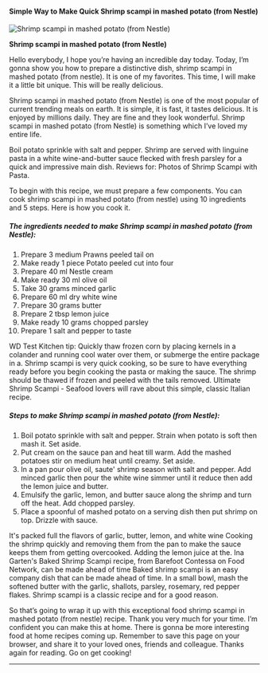             

#### Simple Way to Make Quick Shrimp scampi in mashed potato (from Nestle)

![Shrimp scampi in mashed potato (from Nestle)](https://img-global.cpcdn.com/recipes/5194266522419200/751x532cq70/shrimp-scampi-in-mashed-potato-from-nestle-recipe-main-photo.jpg)

**Shrimp scampi in mashed potato (from Nestle)**

Hello everybody, I hope you’re having an incredible day today. Today, I’m gonna show you how to prepare a distinctive dish, shrimp scampi in mashed potato (from nestle). It is one of my favorites. This time, I will make it a little bit unique. This will be really delicious.

Shrimp scampi in mashed potato (from Nestle) is one of the most popular of current trending meals on earth. It is simple, it is fast, it tastes delicious. It is enjoyed by millions daily. They are fine and they look wonderful. Shrimp scampi in mashed potato (from Nestle) is something which I’ve loved my entire life.

Boil potato sprinkle with salt and pepper. Shrimp are served with linguine pasta in a white wine-and-butter sauce flecked with fresh parsley for a quick and impressive main dish. Reviews for: Photos of Shrimp Scampi with Pasta.

To begin with this recipe, we must prepare a few components. You can cook shrimp scampi in mashed potato (from nestle) using 10 ingredients and 5 steps. Here is how you cook it.

##### The ingredients needed to make Shrimp scampi in mashed potato (from Nestle):

1.  Prepare 3 medium Prawns peeled tail on
2.  Make ready 1 piece Potato peeled cut into four
3.  Prepare 40 ml Nestle cream
4.  Make ready 30 ml olive oil
5.  Take 30 grams minced garlic
6.  Prepare 60 ml dry white wine
7.  Prepare 30 grams butter
8.  Prepare 2 tbsp lemon juice
9.  Make ready 10 grams chopped parsley
10.  Prepare 1 salt and pepper to taste

WD Test Kitchen tip: Quickly thaw frozen corn by placing kernels in a colander and running cool water over them, or submerge the entire package in a. Shrimp scampi is very quick cooking, so be sure to have everything ready before you begin cooking the pasta or making the sauce. The shrimp should be thawed if frozen and peeled with the tails removed. Ultimate Shrimp Scampi - Seafood lovers will rave about this simple, classic Italian recipe.

##### Steps to make Shrimp scampi in mashed potato (from Nestle):

1.  Boil potato sprinkle with salt and pepper. Strain when potato is soft then mash it. Set aside.
2.  Put cream on the sauce pan and heat till warm. Add the mashed potatoes stir on medium heat until creamy. Set aside.
3.  In a pan pour olive oil, saute' shrimp season with salt and pepper. Add minced garlic then pour the white wine simmer until it reduce then add the lemon juice and butter.
4.  Emulsify the garlic, lemon, and butter sauce along the shrimp and turn off the heat. Add chopped parsley.
5.  Place a spoonful of mashed potato on a serving dish then put shrimp on top. Drizzle with sauce.

It's packed full the flavors of garlic, butter, lemon, and white wine Cooking the shrimp quickly and removing them from the pan to make the sauce keeps them from getting overcooked. Adding the lemon juice at the. Ina Garten's Baked Shrimp Scampi recipe, from Barefoot Contessa on Food Network, can be made ahead of time Baked shrimp scampi is an easy company dish that can be made ahead of time. In a small bowl, mash the softened butter with the garlic, shallots, parsley, rosemary, red pepper flakes. Shrimp scampi is a classic recipe and for a good reason.

So that’s going to wrap it up with this exceptional food shrimp scampi in mashed potato (from nestle) recipe. Thank you very much for your time. I’m confident you can make this at home. There is gonna be more interesting food at home recipes coming up. Remember to save this page on your browser, and share it to your loved ones, friends and colleague. Thanks again for reading. Go on get cooking!

* * *